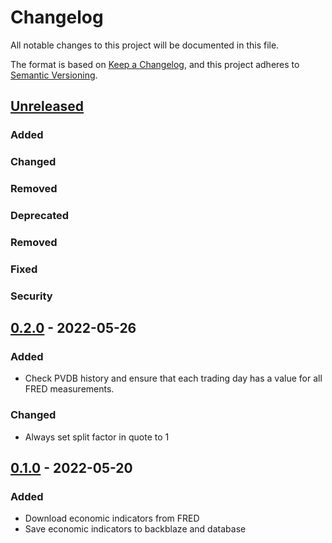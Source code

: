 # Changelog
All notable changes to this project will be documented in this file.

The format is based on [Keep a Changelog](https://keepachangelog.com/en/1.0.0/),
and this project adheres to [Semantic Versioning](https://semver.org/spec/v2.0.0.html).

## [Unreleased]

### Added

### Changed

### Removed

### Deprecated

### Removed

### Fixed

### Security


## [0.2.0] - 2022-05-26
### Added
- Check PVDB history and ensure that each trading day has a value for all FRED measurements.

### Changed
- Always set split factor in quote to 1

## [0.1.0] - 2022-05-20
### Added
- Download economic indicators from FRED
- Save economic indicators to backblaze and database

[Unreleased]: https://github.com/penny-vault/import-fred/compare/v0.2.0...HEAD
[0.2.0]: https://github.com/penny-vault/import-fred/compare/v0.1.0...0.2.0
[0.1.0]: https://github.com/penny-vault/import-fred/releases/tag/v0.1.0